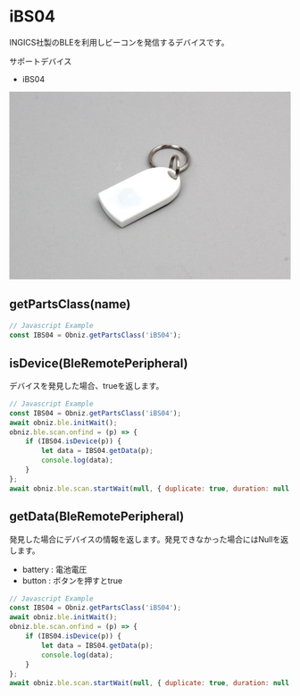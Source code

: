 # iBS04
INGICS社製のBLEを利用しビーコンを発信するデバイスです。

サポートデバイス

- iBS04

![](image.jpg)


## getPartsClass(name)

```javascript
// Javascript Example
const IBS04 = Obniz.getPartsClass('iBS04');
```

## isDevice(BleRemotePeripheral)

デバイスを発見した場合、trueを返します。

```javascript
// Javascript Example
const IBS04 = Obniz.getPartsClass('iBS04');
await obniz.ble.initWait();
obniz.ble.scan.onfind = (p) => {
    if (IBS04.isDevice(p)) {
        let data = IBS04.getData(p);
        console.log(data);
    }
};
await obniz.ble.scan.startWait(null, { duplicate: true, duration: null });
```

## getData(BleRemotePeripheral)

発見した場合にデバイスの情報を返します。発見できなかった場合にはNullを返します。

- battery : 電池電圧
- button : ボタンを押すとtrue

```javascript
// Javascript Example
const IBS04 = Obniz.getPartsClass('iBS04');
await obniz.ble.initWait();
obniz.ble.scan.onfind = (p) => {
    if (IBS04.isDevice(p)) {
        let data = IBS04.getData(p);
        console.log(data);
    }
};
await obniz.ble.scan.startWait(null, { duplicate: true, duration: null });
```

